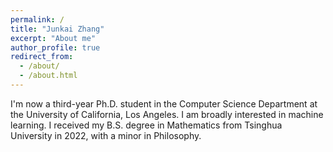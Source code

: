 ```yaml
---
permalink: /
title: "Junkai Zhang"
excerpt: "About me"
author_profile: true
redirect_from: 
  - /about/
  - /about.html
---
```


I'm now a third-year Ph.D. student in the Computer Science Department at the University of California, Los Angeles. I am broadly interested in machine learning. I received my B.S. degree in Mathematics from Tsinghua University in 2022, with a minor in Philosophy.

